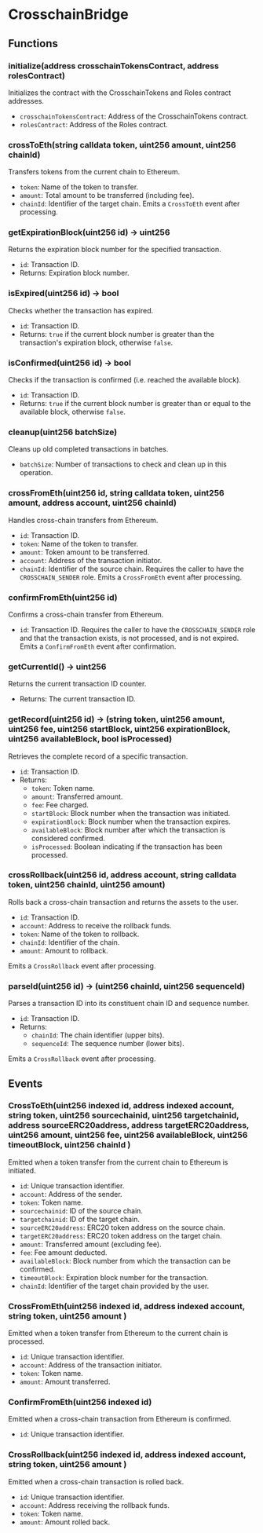 # CrosschainBridge

## Functions

### initialize(address crosschainTokensContract, address rolesContract)

Initializes the contract with the CrosschainTokens and Roles contract addresses.

- `crosschainTokensContract`: Address of the CrosschainTokens contract.
- `rolesContract`: Address of the Roles contract.

### crossToEth(string calldata token, uint256 amount, uint256 chainId)

Transfers tokens from the current chain to Ethereum.

- `token`: Name of the token to transfer.
- `amount`: Total amount to be transferred (including fee).
- `chainId`: Identifier of the target chain.
Emits a `CrossToEth` event after processing.

### getExpirationBlock(uint256 id) -> uint256

Returns the expiration block number for the specified transaction.

- `id`: Transaction ID.
- Returns: Expiration block number.

### isExpired(uint256 id) -> bool

Checks whether the transaction has expired.

- `id`: Transaction ID.
- Returns: `true` if the current block number is greater than the transaction's expiration block, otherwise `false`.

### isConfirmed(uint256 id) -> bool

Checks if the transaction is confirmed (i.e. reached the available block).

- `id`: Transaction ID.
- Returns: `true` if the current block number is greater than or equal to the available block, otherwise `false`.

### cleanup(uint256 batchSize)

Cleans up old completed transactions in batches.

- `batchSize`: Number of transactions to check and clean up in this operation.

### crossFromEth(uint256 id, string calldata token, uint256 amount, address account, uint256 chainId)

Handles cross-chain transfers from Ethereum.

- `id`: Transaction ID.
- `token`: Name of the token to transfer.
- `amount`: Token amount to be transferred.
- `account`: Address of the transaction initiator.
- `chainId`: Identifier of the source chain.
Requires the caller to have the `CROSSCHAIN_SENDER` role.
Emits a `CrossFromEth` event after processing.

### confirmFromEth(uint256 id)

Confirms a cross-chain transfer from Ethereum.

- `id`: Transaction ID.
Requires the caller to have the `CROSSCHAIN_SENDER` role and that the transaction exists, is not processed, and is not expired.
Emits a `ConfirmFromEth` event after confirmation.

### getCurrentId() -> uint256
Returns the current transaction ID counter.

- Returns: The current transaction ID.

### getRecord(uint256 id) -> (string token, uint256 amount, uint256 fee, uint256 startBlock, uint256 expirationBlock, uint256 availableBlock, bool isProcessed)

Retrieves the complete record of a specific transaction.

- `id`: Transaction ID.
- Returns:
    - `token`: Token name.
    - `amount`: Transferred amount.
    - `fee`: Fee charged.
    - `startBlock`: Block number when the transaction was initiated.
    - `expirationBlock`: Block number when the transaction expires.
    - `availableBlock`: Block number after which the transaction is considered confirmed.
    - `isProcessed`: Boolean indicating if the transaction has been processed.


### crossRollback(uint256 id, address account, string calldata token, uint256 chainId, uint256 amount)

Rolls back a cross-chain transaction and returns the assets to the user.

- `id`: Transaction ID.
- `account`: Address to receive the rollback funds.
- `token`: Name of the token to rollback.
- `chainId`: Identifier of the chain.
- `amount`: Amount to rollback.

Emits a `CrossRollback` event after processing.

### parseId(uint256 id) -> (uint256 chainId, uint256 sequenceId)

Parses a transaction ID into its constituent chain ID and sequence number.

- `id`: Transaction ID.
- Returns:
    - `chainId`: The chain identifier (upper bits).
    - `sequenceId`: The sequence number (lower bits).

Emits a `CrossRollback` event after processing.

## Events

### CrossToEth(uint256 indexed id, address indexed account, string token, uint256 sourcechainid, uint256 targetchainid, address sourceERC20address, address targetERC20address, uint256 amount, uint256 fee, uint256 availableBlock, uint256 timeoutBlock, uint256 chainId )

Emitted when a token transfer from the current chain to Ethereum is initiated.

- `id`: Unique transaction identifier.
- `account`: Address of the sender.
- `token`: Token name.
- `sourcechainid`: ID of the source chain.
- `targetchainid`: ID of the target chain.
- `sourceERC20address`: ERC20 token address on the source chain.
- `targetERC20address`: ERC20 token address on the target chain.
- `amount`: Transferred amount (excluding fee).
- `fee`: Fee amount deducted.
- `availableBlock`: Block number from which the transaction can be confirmed.
- `timeoutBlock`: Expiration block number for the transaction.
- `chainId`: Identifier of the target chain provided by the user.

### CrossFromEth(uint256 indexed id, address indexed account, string token, uint256 amount )

Emitted when a token transfer from Ethereum to the current chain is processed.

- `id`: Unique transaction identifier.
- `account`: Address of the transaction initiator.
- `token`: Token name.
- `amount`: Amount transferred.

### ConfirmFromEth(uint256 indexed id)

Emitted when a cross-chain transaction from Ethereum is confirmed.  

- `id`: Unique transaction identifier.



### CrossRollback(uint256 indexed id, address indexed account, string token, uint256 amount )

Emitted when a cross-chain transaction is rolled back.

- `id`: Unique transaction identifier.
- `account`: Address receiving the rollback funds.
- `token`: Token name.
- `amount`: Amount rolled back.


